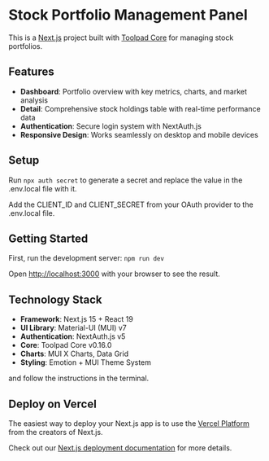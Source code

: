 # Stock Portfolio Management Panel

This is a [Next.js](https://nextjs.org/) project built with [Toolpad Core](https://github.com/mui/toolpad) for managing stock portfolios.

## Features

- **Dashboard**: Portfolio overview with key metrics, charts, and market analysis
- **Detail**: Comprehensive stock holdings table with real-time performance data
- **Authentication**: Secure login system with NextAuth.js
- **Responsive Design**: Works seamlessly on desktop and mobile devices

## Setup

Run `npx auth secret` to generate a secret and replace the value in the .env.local file with it.

Add the CLIENT_ID and CLIENT_SECRET from your OAuth provider to the .env.local file.

## Getting Started

First, run the development server: `npm run dev`

Open [http://localhost:3000](http://localhost:3000) with your browser to see the result.

## Technology Stack

- **Framework**: Next.js 15 + React 19
- **UI Library**: Material-UI (MUI) v7
- **Authentication**: NextAuth.js v5
- **Core**: Toolpad Core v0.16.0
- **Charts**: MUI X Charts, Data Grid
- **Styling**: Emotion + MUI Theme System

and follow the instructions in the terminal.

## Deploy on Vercel

The easiest way to deploy your Next.js app is to use the [Vercel Platform](https://vercel.com/new?utm_medium=default-template&filter=next.js&utm_source=create-next-app&utm_campaign=create-next-app-readme) from the creators of Next.js.

Check out our [Next.js deployment documentation](https://nextjs.org/docs/deployment) for more details.
